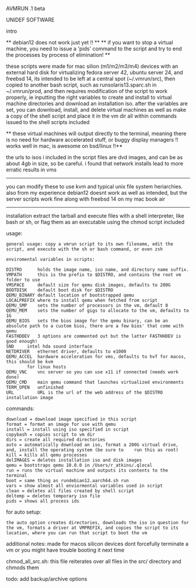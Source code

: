 AVMRUN .1 beta

UNIDEF SOFTWARE

intro

** debian12 does not work just yet !! **
** if you want to stop a virtual machine, you need to issue a 'pids' command to the script and try to end the processes by process of elimination! **

these scripts were made for mac silion (m1/m2/m3/m4) devices with an external hard disk for virtualizing fedora server 42, ubuntu server 24, and freebsd 14, its intended to be left at a central spot (~/.vmrun/src), then copied to another bash script, such as runsolaris13.sparc.sh in ~/.vmrun/prod, and then requires modification of the script to work properly, ie inputting the right variables to create and install to virtual machine directories and download an installation iso. after the variables are set, you can download, install, and delete virtual machines as well as make a copy of the shell script and place it in the vm dir all within commands issued to the shell scripts included

** these virtual machines will output directly to the terminal, meaning there is no need for hardware accelerated stuff, or buggy display managers !! works well in mac, is awesome on bsd/linux !!**

the urls to isos i included in the script files are dvd images, and can be as about 4gb in size, so be careful. i found that network installs lead to more erratic results in vms

***
you can modify these to use kvm and typical unix file system heriarchies. also from my experience debian12 doesnt work as well as intended, but the server scripts work fine along with freebsd 14 on my mac book air
***

installation
extract the tarball and execute files with a shell interpreter, like bash or sh, or flag them as an executable using the chmod script included

usage:

	general usage: copy a vmrun script to its own filename, edit the script, and execute with the sh or bash command, or even zsh

	enviromental variables in scripts:
	
	DISTRO      holds the image name, iso name, and directory name suffix.
	VMPATH      this is the prefix to $DISTRO, and contains the root vm folder to use
	VMSPACE     default size for qemu disk images, defaults to 200G
	BOOTDISK    default boot disk for $DISTRO
	QEMU_BINARY default location of bootstrapped qemu
	LOCALPREFIX where to install qemu when fetched from script
	QEMU_SMP    sets the number of processors in the vm, default 8
	QEMU_MEM    sets the number of gigs to allocate to the vm, defaults to 1G
	QEMU_BIOS   sets the bios image for the qemu binary, can be an absolute path to a custom bios, there are a few bios' that come with qemu
	FASTHDDEV   3 options are commented out but the latter FASTHHDEV is good enough!
	SND	    intel hda sound interface
	NETDRIVER   ethernet driver, defaults to e1000
	QEMU_ACCEL  hardware acceleration for vms, defaults to hvf for macos, this should be kvm
		    for linux hosts
	QEMU_VNC    vnc server so you can use x11 if connected (needs work done)
	QEMU_CMD    main qemu command that launches virtualized environments
	TERM_OPEN   unfinished
	URL         URL is the url of the web address of the $DISTRO installation image

commands:

	download = download image specified in this script
	format = format an image for use with qemu
	install = install using iso specified in script
	copybash = copies script to vm dir
	dirs = create all required directories
	auto = automatically download an iso, format a 200G virtual drive, and, install the operating system (be sure to 	run this as root)
	kill = kills all qemu processes
	delIMAGES = deletes installation iso and disk images
	qemu = bootstraps qemu 10.0.0 in /Users/r_atkins/.qlocal
	run = runs the virtual machine and outputs its contents to the terminal
	boot = same thing as rundebian12.aarch64.sh run
	vars = show almost all enviormental variables used in script
	clean = deletes all files created by shell script
	deltemp = deletes temporary iso file
 	pids = shows all process ids 



for auto setup:

    the auto option creates directories, downloads the iso in question for the vm, formats a driver at VMPREFIX, and copies the script to its location, where you can run that script to boot the vm

additional notes:
made for macos silicon devices
dont forcefully terminate a vm or you might have trouble booting it next time

chmod_all_src.sh:
	this file reiterates over all files in the src/ directory and chmods them

todo:
add backup/archive options
